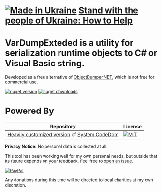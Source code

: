 # [![Made in Ukraine](https://img.shields.io/badge/made_in-ukraine-ffd700.svg?labelColor=0057b7&style=for-the-badge)](https://stand-with-ukraine.pp.ua) [Stand with the people of Ukraine: How to Help](https://stand-with-ukraine.pp.ua)

VarDumpExteded is a utility for serialization runtime objects to C# or Visual Basic string.
===========================================================================================

Developed as a free alternative of [ObjectDumper.NET](https://github.com/thomasgalliker/ObjectDumper), which is not free for commercial use.

[![nuget version](https://img.shields.io/badge/Nuget-v0.2.6-blue)](https://www.nuget.org/packages/VarDumpExtended)
[![nuget downloads](https://img.shields.io/nuget/dt/VarDumpExtended?label=Downloads)](https://www.nuget.org/packages/VarDumpExtended)

# Powered By

| Repository  | License |
| ------------- | ------------- |
| [Heavily customized version](https://github.com/ycherkes/VarDump/tree/feature/vardump-extended-configurable-known-types/src/CodeDom) of [System.CodeDom](https://github.com/dotnet/runtime/tree/main/src/libraries/System.CodeDom)  | [![MIT](https://img.shields.io/github/license/dotnet/runtime?style=flat-square)](https://github.com/dotnet/runtime/blob/main/LICENSE.TXT)  |

**Privacy Notice:** No personal data is collected at all.

This tool has been working well for my own personal needs, but outside that its future depends on your feedback. Feel free to [open an issue](https://github.com/ycherkes/VarDump/issues).

[![PayPal](https://img.shields.io/badge/Donate-PayPal-ffd700.svg?labelColor=0057b7&style=for-the-badge)](https://www.paypal.com/donate/?business=KXGF7CMW8Y8WJ&no_recurring=0&item_name=Help+VarDumpExtended+become+better%21)

Any donations during this time will be directed to local charities at my own discretion.
